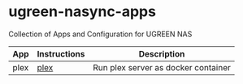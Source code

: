 # ugreen-nasync-apps
Collection of Apps and Configuration for UGREEN NAS 

| App | Instructions | Description |
|-----|--------------|-------------|
| plex | [plex](./plex/) | Run plex server as docker container